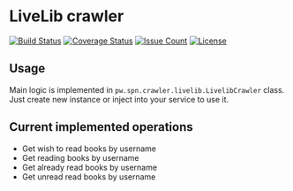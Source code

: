 # LiveLib crawler

[![Build Status](https://travis-ci.org/spoluyan/livelib-crawler.svg?branch=master)](https://travis-ci.org/spoluyan/livelib-crawler)
[![Coverage Status](https://coveralls.io/repos/github/spoluyan/livelib-crawler/badge.svg?branch=master)](https://coveralls.io/github/spoluyan/livelib-crawler?branch=master)
[![Issue Count](https://codeclimate.com/github/spoluyan/livelib-crawler/badges/issue_count.svg)](https://codeclimate.com/github/spoluyan/livelib-crawler)
[![License](http://img.shields.io/:license-mit-blue.svg)](http://doge.mit-license.org)

## Usage

Main logic is implemented in `pw.spn.crawler.livelib.LivelibCrawler` class. Just create new instance or inject into your service to use it.

## Current implemented operations

* Get wish to read books by username
* Get reading books by username
* Get already read books by username
* Get unread read books by username
